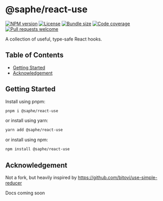 # @saphe/react-use

[![NPM version](https://img.shields.io/npm/v/@saphe/react-use?style=flat-square)](https://npmjs.com/@saphe/react-use)
[![License](https://img.shields.io/npm/l/@saphe/react-use?style=flat-square)](https://github.com/saphewilliam/saphe-packages/blob/main/LICENSE)
[![Bundle size](https://img.shields.io/bundlephobia/minzip/@saphe/react-use?style=flat-square)](https://bundlephobia.com/package/@saphe/react-use)
[![Code coverage](https://img.shields.io/codecov/c/github/saphewilliam/saphe-packages?style=flat-square&flag=react-use&logo=codecov&token=62N8FTE2CV)](https://codecov.io/gh/saphewilliam/saphe-packages)
[![Pull requests welcome](https://img.shields.io/badge/PRs-welcome-brightgreen.svg?style=flat-square)](https://github.com/saphewilliam/saphe-packages/blob/main/CONTRIBUTING.md)

A collection of useful, type-safe React hooks.

## Table of Contents

- [Getting Started](#getting-started)
- [Acknowledgement](#acknowledgement)

## Getting Started

Install using pnpm:

```sh
pnpm i @saphe/react-use
```

or install using yarn:

```sh
yarn add @saphe/react-use
```

or install using npm:

```sh
npm install @saphe/react-use
```

<!-- END AUTO-GENERATED: Add custom documentation after this comment -->

## Acknowledgement
Not a fork, but heavily inspired by https://github.com/bitovi/use-simple-reducer

Docs coming soon

